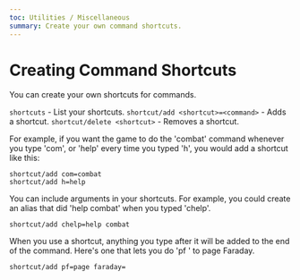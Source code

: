 ```yaml
---
toc: Utilities / Miscellaneous
summary: Create your own command shortcuts.
---
```

# Creating Command Shortcuts

You can create your own shortcuts for commands.  

`shortcuts` - List your shortcuts.
`shortcut/add <shortcut>=<command>` - Adds a shortcut.
`shortcut/delete <shortcut>` - Removes a shortcut.

For example, if you want the game to do the 'combat' command whenever you type 'com', or 'help' every time you typed 'h', you would add a shortcut like this:

    shortcut/add com=combat
    shortcut/add h=help

You can include arguments in your shortcuts.  For example, you could create an alias that did 'help combat' when you typed 'chelp'.

    shortcut/add chelp=help combat

When you use a shortcut, anything you type after it will be added to the end of the command.  Here's one that lets you do 'pf <text>' to page Faraday.

    shortcut/add pf=page faraday=